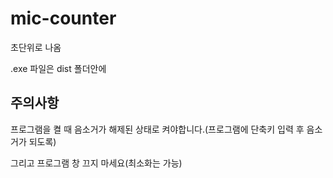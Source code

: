 # mic-counter
초단위로 나옴

.exe 파일은 dist 폴더안에

주의사항
-------
프로그램을 켤 때 음소거가 해제된 상태로 켜야합니다.(프로그램에 단축키 입력 후 음소거가 되도록)

그리고 프로그램 창 끄지 마세요(최소화는 가능)
